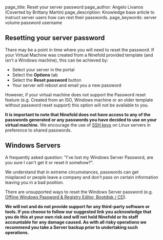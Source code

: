page_title:       Reset your server password
page_author:      Angelo Livanos (Coverted by Brittany Martin)
page_description: Knowledge base article to instruct server users how can rest their passwords.
page_keywords:    server volume password username 

## Resetting your server password

There may be a point in time where you will need to reset the password. If your Virtual Machine was created from a Ninefold provided template (and isn't a Windows machine), this can be achieved by:

* Select your server in the portal
* Select the __Options__ tab
* Select the __Reset password__ button
* Your server will reboot and email you a new password
 

However, if your virtual machine does not support the Password reset feature (e.g. Created from an ISO, Windows machine or an older template without password reset support) this option will not be available to you. 

__It is important to note that Ninefold does not have access to any of the passwords generated or any passwords you have decided to use on your virtual machine.__ We encourage the use of [SSH keys](servers/ssh_keys) on Linux servers in preference to shared passwords.



## Windows Servers

A frequently asked question: "I've lost my Windows Server Password, are you sure I can't get it or reset it somehow?".

We understand that in extreme circumstances, passwords can get misplaced or people leave a company and don't pass on certain information leaving you in a bad position. 

There are unsupported ways to reset the Windows Server password (e.g. [Offline Windows Password & Registry Editor, Bootdisk / CD](http://pogostick.net/~pnh/ntpasswd)).

__We will not and do not provide support for any third-party software or tools. If you choose to follow our suggested link you acknowledge that you do this at your own risk and will not hold Ninefold or its staff accountable for any damage caused. As with all risky operations we recommend you take a Server backup prior to undertaking such operations.__



